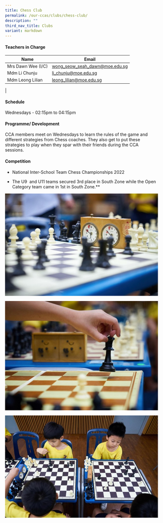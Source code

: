 ```yaml
---
title: Chess Club
permalink: /our-ccas/clubs/chess-club/
description: ""
third_nav_title: Clubs
variant: markdown
---
```

#### **Teachers in Charge**


 | Name | Email |
 | -------- | -------- |
|	Mrs Dawn Wee (I/C)	|[wong_seow_seah_dawn@moe.edu.sg](mailto:wong_seow_seah_dawn@moe.edu.sg)|		
|	Mdm Li Chunju 	|[li_chunju@moe.edu.sg](mailto:li_chunju@moe.edu.sg)|		
|	Mdm Leong Lilian 	|[leong_lilian@moe.edu.sg](mailto:leong_lilian@moe.edu.sg)|		
|





#### **Schedule**

Wednesdays - 02:15pm to 04:15pm

#### **Programme/ Development**

CCA members meet on Wednesdays to learn the rules of the game and different strategies from Chess coaches. They also get to put these strategies to play when they spar with their friends during the CCA sessions.
	
#### **Competition**

* National Inter-School Team Chess Championships 2022

* The U9&nbsp; and U11 teams secured 3rd place in South Zone while the Open Category team came in 1st in South Zone.**
 
![](/images/chess%20club.jpg)

![](/images/chess%20club%202.jpg)


![](/images/chess%20club%203.jpg)